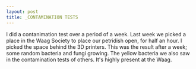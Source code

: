 ```yaml
---
layout: post
title: _CONTAMINATION TESTS
---
```

I did a contanimation test over a period of a week. Last week we picked a place in the Waag Society to place our petridish open, for half an hour. I picked the space behind the 3D printers. This was the result after a week; some random bacteria and fungi growing. The yellow bacteria we also saw in the contamination tests of others. It's highly present at the Waag.  <br >
<img src="http://tamarahoogeweegen.com/microbes2.jpg" alt="" /> 
<img src="http://tamarahoogeweegen.com/microbes1.jpg" alt="" />
<img src="http://tamarahoogeweegen.com/microbes.jpg" alt="" />
<img src="http://tamarahoogeweegen.com/microbes3.jpg" alt="" />
<img src="http://tamarahoogeweegen.com/microbes4.jpg" alt="" />
<br>
